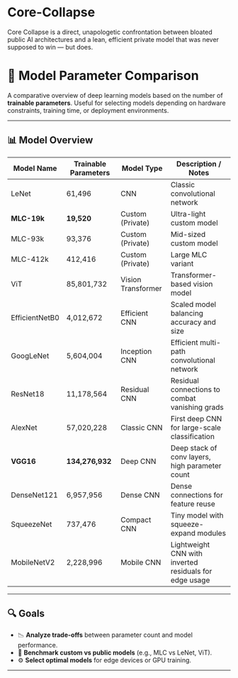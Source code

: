 # Core-Collapse
Core Collapse is a direct, unapologetic confrontation between bloated public AI architectures and a lean, efficient private model that was never supposed to win — but does.

# 🧠 Model Parameter Comparison

A comparative overview of deep learning models based on the number of **trainable parameters**. Useful for selecting models depending on hardware constraints, training time, or deployment environments.

---

## 📊 Model Overview

| Model Name         | Trainable Parameters | Model Type        | Description / Notes                            |
|--------------------|----------------------|-------------------|------------------------------------------------|
| LeNet              | 61,496               | CNN               | Classic convolutional network                  |
| **MLC-19k**            | **19,520**               | Custom (Private)  | Ultra-light custom model                       |
| MLC-93k            | 93,376               | Custom (Private)  | Mid-sized custom model                         |
| MLC-412k           | 412,416              | Custom (Private)  | Large MLC variant                              |
| ViT                | 85,801,732           | Vision Transformer| Transformer-based vision model                 |
| EfficientNetB0     | 4,012,672            | Efficient CNN     | Scaled model balancing accuracy and size       |
| GoogLeNet          | 5,604,004            | Inception CNN     | Efficient multi-path convolutional network     |
| ResNet18           | 11,178,564           | Residual CNN      | Residual connections to combat vanishing grads |
| AlexNet            | 57,020,228           | Classic CNN       | First deep CNN for large-scale classification  |
| **VGG16**              | **134,276,932**          | Deep CNN          | Deep stack of conv layers, high parameter count|
| DenseNet121        | 6,957,956            | Dense CNN         | Dense connections for feature reuse            |
| SqueezeNet         | 737,476              | Compact CNN	      | Tiny model with squeeze-expand modules         |
| MobileNetV2        | 2,228,996            | Mobile CNN	      | Lightweight CNN with inverted residuals for edge usage |

---

## 🔍 Goals

- 📉 **Analyze trade-offs** between parameter count and model performance.
- 🧪 **Benchmark custom vs public models** (e.g., MLC vs LeNet, ViT).
- ⚙️ **Select optimal models** for edge devices or GPU training.

---
